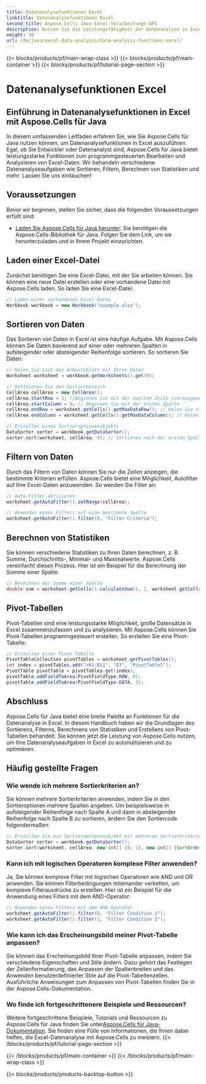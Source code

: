 ```yaml
---
title: Datenanalysefunktionen Excel
linktitle: Datenanalysefunktionen Excel
second_title: Aspose.Cells Java Excel-Verarbeitungs-API
description: Nutzen Sie die Leistungsfähigkeit der Datenanalyse in Excel mit Aspose.Cells für Java. Erfahren Sie mehr über Sortieren, Filtern, Berechnen und Pivot-Tabellen.
weight: 10
url: /de/java/excel-data-analysis/data-analysis-functions-excel/
---
```


{{< blocks/products/pf/main-wrap-class >}}
{{< blocks/products/pf/main-container >}}
{{< blocks/products/pf/tutorial-page-section >}}

# Datenanalysefunktionen Excel


## Einführung in Datenanalysefunktionen in Excel mit Aspose.Cells für Java

In diesem umfassenden Leitfaden erfahren Sie, wie Sie Aspose.Cells für Java nutzen können, um Datenanalysefunktionen in Excel auszuführen. Egal, ob Sie Entwickler oder Datenanalyst sind, Aspose.Cells für Java bietet leistungsstarke Funktionen zum programmgesteuerten Bearbeiten und Analysieren von Excel-Daten. Wir behandeln verschiedene Datenanalyseaufgaben wie Sortieren, Filtern, Berechnen von Statistiken und mehr. Lassen Sie uns eintauchen!

## Voraussetzungen
Bevor wir beginnen, stellen Sie sicher, dass die folgenden Voraussetzungen erfüllt sind:

- [Laden Sie Aspose.Cells für Java herunter](https://releases.aspose.com/cells/java/): Sie benötigen die Aspose.Cells-Bibliothek für Java. Folgen Sie dem Link, um sie herunterzuladen und in Ihrem Projekt einzurichten.

## Laden einer Excel-Datei
Zunächst benötigen Sie eine Excel-Datei, mit der Sie arbeiten können. Sie können eine neue Datei erstellen oder eine vorhandene Datei mit Aspose.Cells laden. So laden Sie eine Excel-Datei:

```java
// Laden einer vorhandenen Excel-Datei
Workbook workbook = new Workbook("example.xlsx");
```

## Sortieren von Daten
Das Sortieren von Daten in Excel ist eine häufige Aufgabe. Mit Aspose.Cells können Sie Daten basierend auf einer oder mehreren Spalten in aufsteigender oder absteigender Reihenfolge sortieren. So sortieren Sie Daten:

```java
// Holen Sie sich das Arbeitsblatt mit Ihren Daten
Worksheet worksheet = workbook.getWorksheets().get(0);

// Definieren Sie den Sortierbereich
CellArea cellArea = new CellArea();
cellArea.startRow = 1; //Beginnen Sie mit der zweiten Zeile (vorausgesetzt, die erste Zeile besteht aus Überschriften).
cellArea.startColumn = 0; // Beginnen Sie mit der ersten Spalte
cellArea.endRow = worksheet.getCells().getMaxDataRow(); // Holen Sie sich die letzte Zeile mit Daten
cellArea.endColumn = worksheet.getCells().getMaxDataColumn(); // Holen Sie sich die letzte Spalte mit Daten

// Erstellen eines Sortieroptionenobjekts
DataSorter sorter = workbook.getDataSorter();
sorter.sort(worksheet, cellArea, 0); // Sortieren nach der ersten Spalte in aufsteigender Reihenfolge
```

## Filtern von Daten
Durch das Filtern von Daten können Sie nur die Zeilen anzeigen, die bestimmte Kriterien erfüllen. Aspose.Cells bietet eine Möglichkeit, Autofilter auf Ihre Excel-Daten anzuwenden. So wenden Sie Filter an:

```java
// Auto-Filter aktivieren
worksheet.getAutoFilter().setRange(cellArea);

// Anwenden eines Filters auf eine bestimmte Spalte
worksheet.getAutoFilter().filter(0, "Filter Criteria");
```

## Berechnen von Statistiken
Sie können verschiedene Statistiken zu Ihren Daten berechnen, z. B. Summe, Durchschnitts-, Minimal- und Maximalwerte. Aspose.Cells vereinfacht diesen Prozess. Hier ist ein Beispiel für die Berechnung der Summe einer Spalte:

```java
// Berechnen der Summe einer Spalte
double sum = worksheet.getCells().calculateSum(1, 1, worksheet.getCells().getMaxDataRow(), 1);
```

## Pivot-Tabellen
Pivot-Tabellen sind eine leistungsstarke Möglichkeit, große Datensätze in Excel zusammenzufassen und zu analysieren. Mit Aspose.Cells können Sie Pivot-Tabellen programmgesteuert erstellen. So erstellen Sie eine Pivot-Tabelle:

```java
// Erstellen einer Pivot-Tabelle
PivotTableCollection pivotTables = worksheet.getPivotTables();
int index = pivotTables.add("=A1:D11", "E3", "PivotTable1");
PivotTable pivotTable = pivotTables.get(index);
pivotTable.addFieldToArea(PivotFieldType.ROW, 0);
pivotTable.addFieldToArea(PivotFieldType.DATA, 3);
```

## Abschluss
Aspose.Cells für Java bietet eine breite Palette an Funktionen für die Datenanalyse in Excel. In diesem Handbuch haben wir die Grundlagen des Sortierens, Filterns, Berechnens von Statistiken und Erstellens von Pivot-Tabellen behandelt. Sie können jetzt die Leistung von Aspose.Cells nutzen, um Ihre Datenanalyseaufgaben in Excel zu automatisieren und zu optimieren.

## Häufig gestellte Fragen

### Wie wende ich mehrere Sortierkriterien an?

Sie können mehrere Sortierkriterien anwenden, indem Sie in den Sortieroptionen mehrere Spalten angeben. Um beispielsweise in aufsteigender Reihenfolge nach Spalte A und dann in absteigender Reihenfolge nach Spalte B zu sortieren, ändern Sie den Sortiercode folgendermaßen:

```java
// Erstellen Sie ein Sortieroptionenobjekt mit mehreren Sortierkriterien
DataSorter sorter = workbook.getDataSorter();
sorter.sort(worksheet, cellArea, new int[] {0, 1}, new int[] {SortOrder.ASCENDING, SortOrder.DESCENDING});
```

### Kann ich mit logischen Operatoren komplexe Filter anwenden?

Ja, Sie können komplexe Filter mit logischen Operatoren wie AND und OR anwenden. Sie können Filterbedingungen miteinander verketten, um komplexe Filterausdrücke zu erstellen. Hier ist ein Beispiel für die Anwendung eines Filters mit dem AND-Operator:

```java
// Anwenden eines Filters mit dem AND-Operator
worksheet.getAutoFilter().filter(0, "Filter Condition 1");
worksheet.getAutoFilter().filter(1, "Filter Condition 2");
```

### Wie kann ich das Erscheinungsbild meiner Pivot-Tabelle anpassen?

Sie können das Erscheinungsbild Ihrer Pivot-Tabelle anpassen, indem Sie verschiedene Eigenschaften und Stile ändern. Dazu gehört das Festlegen der Zellenformatierung, das Anpassen der Spaltenbreiten und das Anwenden benutzerdefinierter Stile auf die Pivot-Tabellenzellen. Ausführliche Anweisungen zum Anpassen von Pivot-Tabellen finden Sie in der Aspose.Cells-Dokumentation.

### Wo finde ich fortgeschrittenere Beispiele und Ressourcen?

 Weitere fortgeschrittene Beispiele, Tutorials und Ressourcen zu Aspose.Cells für Java finden Sie unter[Aspose.Cells für Java-Dokumentation](https://reference.aspose.com/cells/java/). Sie finden eine Fülle von Informationen, die Ihnen dabei helfen, die Excel-Datenanalyse mit Aspose.Cells zu meistern.
{{< /blocks/products/pf/tutorial-page-section >}}

{{< /blocks/products/pf/main-container >}}
{{< /blocks/products/pf/main-wrap-class >}}

{{< blocks/products/products-backtop-button >}}
